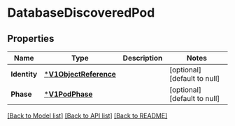 # DatabaseDiscoveredPod

## Properties
Name | Type | Description | Notes
------------ | ------------- | ------------- | -------------
**Identity** | [***V1ObjectReference**](v1.ObjectReference.md) |  | [optional] [default to null]
**Phase** | [***V1PodPhase**](v1.PodPhase.md) |  | [optional] [default to null]

[[Back to Model list]](../README.md#documentation-for-models) [[Back to API list]](../README.md#documentation-for-api-endpoints) [[Back to README]](../README.md)

